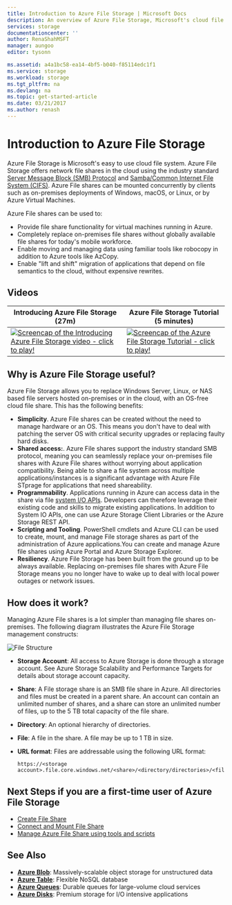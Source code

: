 ```yaml
---
title: Introduction to Azure File Storage | Microsoft Docs
description: An overview of Azure File Storage, Microsoft's cloud file system. Learn how to mount Azure File shares over SMB and lift classic on-premises workloads to the cloud without rewriting any code.
services: storage
documentationcenter: ''
author: RenaShahMSFT
manager: aungoo
editor: tysonn

ms.assetid: a4a1bc58-ea14-4bf5-b040-f85114edc1f1
ms.service: storage
ms.workload: storage
ms.tgt_pltfrm: na
ms.devlang: na
ms.topic: get-started-article
ms.date: 03/21/2017
ms.author: renash
---
```

# Introduction to Azure File Storage
Azure File Storage is Microsoft's easy to use cloud file system. Azure File Storage offers network file shares in the cloud using the industry standard [Server Message Block (SMB) Protocol](https://msdn.microsoft.com/library/windows/desktop/aa365233.aspx) and [Samba/Common Internet File System (CIFS)](https://technet.microsoft.com/en-us/library/cc939973.aspx). Azure File shares can be mounted concurrently by clients such as on-premises deployments of Windows, macOS, or Linux, or by Azure Virtual Machines. 

Azure File shares can be used to:

* Provide file share functionality for virtual machines running in Azure.
* Completely replace on-premises file shares without globally available file shares for today's mobile workforce.
* Enable moving and managing data using familiar tools like robocopy in addition to Azure tools like AzCopy.
* Enable "lift and shift" migration of applications that depend on file semantics to the cloud, without expensive rewrites.

## Videos
| Introducing Azure File Storage (27m) | Azure File Storage Tutorial (5 minutes)  |
|-|-|
| [![Screencap of the Introducing Azure File Storage video - click to play!](media/storage-file/azure-files-introduction-video-snapshot1.png)](https://www.youtube.com/watch?v=zlrpomv5RLs) | [![Screencap of the Azure File Storage Tutorial - click to play!](media/storage-file/azure-files-introduction-video-snapshot2.png)](https://channel9.msdn.com/Blogs/Azure/Azure-File-Storage-with-Windows/) |

## Why is Azure File Storage useful?
Azure File Storage allows you to replace Windows Server, Linux, or NAS based file servers hosted on-premises or in the cloud, with an OS-free cloud file share. This has the following benefits:

* **Simplicity**. Azure File shares can be created without the need to manage hardware or an OS. This means you don't have to deal with patching the server OS with critical security upgrades or replacing faulty hard disks.
* **Shared access:**. Azure File shares support the industry standard SMB protocol, meaning you can seamlessly replace your on-premises file shares with Azure File shares without worrying about application compatibility. Being able to share a file system across multiple applications/instances is a significant advantage with Azure File STprage for applications that need shareability. 
* **Programmability**. Applications running in Azure can access data in the share via file [system I/O APIs](https://msdn.microsoft.com/en-us/library/system.io.file(v=vs.110).aspx). Developers can therefore leverage their existing code and skills to migrate existing applications. In addition to System IO APIs, one can use Azure Storage Client Libraries or the Azure Storage REST API.
* **Scripting and Tooling**. PowerShell cmdlets and Azure CLI  can be used to create, mount, and manage File storage shares as part of the administration of Azure applications.You can create and manage Azure file shares using Azure Portal and Azure Storage Explorer. 
* **Resiliency**. Azure File Storage has been built from the ground up to be always available. Replacing on-premises file shares with Azure File Storage means you no longer have to wake up to deal with local power outages or network issues. 

## How does it work?
Managing Azure File shares is a lot simpler than managing file shares on-premises. The following diagram illustrates the Azure File Storage management constructs:


![File Structure](../../includes/media/storage-file-concepts-include/files-concepts.png)

* **Storage Account**: All access to Azure Storage is done through a storage account. See Azure Storage Scalability and Performance Targets for details about storage account capacity.
* **Share**: A File storage share is an SMB file share in Azure. All directories and files must be created in a parent share. An account can contain an unlimited number of shares, and a share can store an unlimited number of files, up to the 5 TB total capacity of the file share.
* **Directory**: An optional hierarchy of directories.
* **File**: A file in the share. A file may be up to 1 TB in size.
* **URL format**: Files are addressable using the following URL format:  

    ```
    https://<storage account>.file.core.windows.net/<share>/<directory/directories>/<file>
    ```
## Next Steps if you are a first-time user of Azure File Storage
* [Create File Share](storage-file-how-to-create-file-share.md)
* [Connect and Mount File Share](storage-file-how-to-connect-and-mount.md)
* [Manage Azure File Share using tools and scripts](storage-file-how-to-tooling-and-scripting.md)

## See Also

* **[Azure Blob](../storage/storage-dotnet-how-to-use-blobs.md)**: Massively-scalable object storage for unstructured data
* **[Azure Table](../storage/storage-dotnet-how-to-use-tables.md)**: Flexible NoSQL database
* **[Azure Queues](../storage/storage-dotnet-how-to-use-queues.md)**: Durable queues for large-volume cloud services
* **[Azure Disks](../storage/storage-premium-storage.md)**: Premium storage for I/O intensive applications